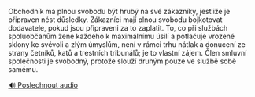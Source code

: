 
Obchodník má plnou svobodu být hrubý na své zákazníky, jestliže je připraven nést důsledky. Zákazníci mají plnou svobodu bojkotovat dodavatele, pokud jsou připraveni za to zaplatit. To, co při službách spoluobčanům žene každého k maximálnímu úsilí a potlačuje vrozené sklony ke svévoli a zlým úmyslům, není v rámci trhu nátlak a donucení ze strany četníků, katů a trestních tribunálů; je to vlastní zájem. Člen smluvní společnosti je svobodný, protože slouží druhým pouze ve službě sobě samému.

[🔊 Poslechnout audio](/data/7-paragraphs/audio/chapter_57/para_002-Obchodnk-m-plnou-svobodu-bt-hrub-na-sv-zkazn.mp3)
